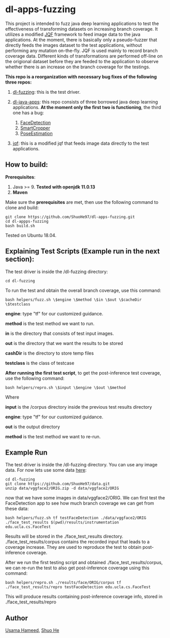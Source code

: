 # dl-apps-fuzzing

This project is intended to fuzz java deep learning applications to test the effectiveness of transforming datasets on increasing branch coverage. It utilizes a modified [JQF](https://github.com/rohanpadhye/JQF) framework to feed image data to the java applications. At the moment, there is basically only a pseudo-fuzzer that directly feeds the images dataset to the test applications, without performing any mutation on-the-fly. JQF is used mainly to record branch coverage data. Different kinds of transformations are performed off-line on the origional dataset before they are feeded to the application to observe whether there is an increase on the branch coverage for the testings. 

**This repo is a reorganization with necessary bug fixes of the following three repos:**

1. [dl-fuzzing](https://github.com/usama54321/dl-fuzzing): this is the test driver.

2. [dl-java-apps](https://github.com/usama54321/dl-java-apps): this repo consists of three borrowed java deep learning applications. **At the moment only the first two is functioning**, the third one has a bug:
    1. [FaceDetection](https://github.com/tzolov/mtcnn-java)
    2. [SmartCropper](https://github.com/pqpo/SmartCropper)
    3. [PoseEstimation](https://fritz.mycloudrepo.io/public/repositories/android/ai/fritz/)

3. [jqf](https://github.com/usama54321/jqf): this is a modified jqf that feeds image data directly to the test applications.

## How to build:

**Prerequisites**:
1. Java >= 9. **Tested with openjdk 11.0.13**
2. **Maven**

Make sure the **prerequisites** are met, then use the following command to clone and build:
```
git clone https://github.com/ShuoHe97/dl-apps-fuzzing.git
cd dl-appps-fuzzing
bash build.sh
```
Tested on Ubuntu 18.04.


## Explaining Test Scripts (Example run in the next section):

The test driver is inside the /dl-fuzzing directory:
``` 
cd dl-fuzzing
```

To run the test and obtain the overall branch coverage, use this command:
```
bash helpers/fuzz.sh \$engine \$method \$in \$out \$cacheDir \$testclass
```

**engine**: type "tf" for our customized guidance.

**method** is the test method we want to run. 

**in** is the directory that consists of test input images.

**out** is the directory that we want the results to be stored

**cashDir** is the directory to store temp files

**testclass** is the class of testcase


**After running the first test script**, to get the post-inference test coverage, use the following command:
```
bash helpers/repro.sh \$input \$engine \$out \$method
```
Where

**input** is the /corpus directory inside the previous test results directory

**engine**: type "tf" for our customized guidance.

**out** is the output directory

**method** is the test method we want to re-run. 

## Example Run

The test driver is inside the /dl-fuzzing directory. You can use any image data. For now lets use some data [here](https://github.com/ShuoHe97/data):
```
cd dl-fuzzing
git clone https://github.com/ShuoHe97/data.git
unzip data/vggface2/ORIG.zip -d data/vggface2/ORIG
```

now that we have some images in data/vggface2/ORIG. We can first test the FaceDetection app to see how much branch coverage we can get from these data:
```
bash helpers/fuzz.sh tf testFaceDetection ./data/vggface2/ORIG ./face_test_results $(pwd)/results/instrumentation edu.ucla.cs.FaceTest
```
Results will be stored in the ./face_test_results directory. ./face_test_results/corpus contains the recorded input that leads to a coverage increase. They are used to reproduce the test to obtain post-inference coverage.



After we run the first testing script and obtained ./face_test_results/corpus, we can re-run the test to also get post-inference coverage using this command:
```
bash helpers/repro.sh ./results/face/ORIG/corpus tf ./face_test_results/repro testFaceDetection edu.ucla.cs.FaceTest
```
This will produce results containing post-inference coverage info, stored in ./face_test_results/repro



## Author

[Usama Hameed](https://github.com/usama54321), [Shuo He](https://github.com/ShuoHe97)
